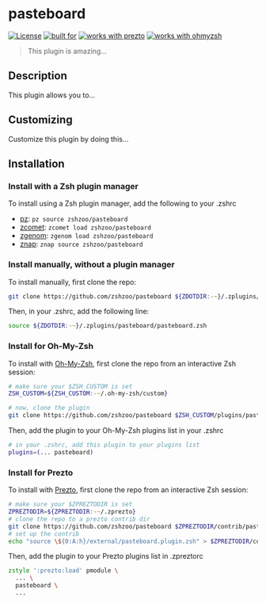 # pasteboard

[![License](https://img.shields.io/badge/license-MIT-007EC7)](/LICENSE)
[![built for](https://img.shields.io/badge/built%20for-%20%F0%9F%A6%93%20zshzoo-black)][zshzoo]
[![works with prezto](https://img.shields.io/badge/works%20with-%E2%9D%AF%E2%9D%AF%E2%9D%AF%20prezto-red)](#install-for-prezto)
[![works with ohmyzsh](https://img.shields.io/badge/works%20with-%20%E2%9E%9C%20oh--my--zsh-C2D33F)](#install-for-oh-my-zsh)

> This plugin is amazing...

## Description

This plugin allows you to...

## Customizing

Customize this plugin by doing this...

## Installation

### Install with a Zsh plugin manager

To install using a Zsh plugin manager, add the following to your .zshrc

- [pz]: `pz source zshzoo/pasteboard`
- [zcomet]: `zcomet load zshzoo/pasteboard`
- [zgenom]: `zgenom load zshzoo/pasteboard`
- [znap]: `znap source zshzoo/pasteboard`

### Install manually, without a plugin manager

To install manually, first clone the repo:

```zsh
git clone https://github.com/zshzoo/pasteboard ${ZDOTDIR:-~}/.zplugins/pasteboard
```

Then, in your .zshrc, add the following line:

```zsh
source ${ZDOTDIR:-~}/.zplugins/pasteboard/pasteboard.zsh
```

### Install for Oh-My-Zsh

To install with [Oh-My-Zsh][ohmyzsh], first clone the repo from an interactive Zsh session:

```zsh
# make sure your $ZSH_CUSTOM is set
ZSH_CUSTOM=${ZSH_CUSTOM:-~/.oh-my-zsh/custom}

# now, clone the plugin
git clone https://github.com/zshzoo/pasteboard $ZSH_CUSTOM/plugins/pasteboard
```

Then, add the plugin to your Oh-My-Zsh plugins list in your .zshrc

```zsh
# in your .zshrc, add this plugin to your plugins list
plugins=(... pasteboard)
```

### Install for Prezto

To install with [Prezto][prezto], first clone the repo from an interactive Zsh session:

```zsh
# make sure your $ZPREZTODIR is set
ZPREZTODIR=${ZPREZTODIR:-~/.zprezto}
# clone the repo to a prezto contrib dir
git clone https://github.com/zshzoo/pasteboard $ZPREZTODIR/contrib/pasteboard/external
# set up the contrib
echo "source \${0:A:h}/external/pasteboard.plugin.zsh" > $ZPREZTODIR/contrib/pasteboard/init.zsh
```

Then, add the plugin to your Prezto plugins list in .zpreztorc

```zsh
zstyle ':prezto:load' pmodule \
  ... \
  pasteboard \
  ...
```

[ohmyzsh]: https://github.com/ohmyzsh/ohmyzsh
[prezto]: https://github.com/sorin-ionescu/prezto
[zshzoo]: https://github.com/zshzoo/zshzoo
[pz]: https://github.com/mattmc3/pz
[zcomet]: https://github.com/agkozak/zcomet
[zgenom]: https://github.com/jandamm/zgenom
[znap]: https://github.com/marlonrichert/zsh-snap
